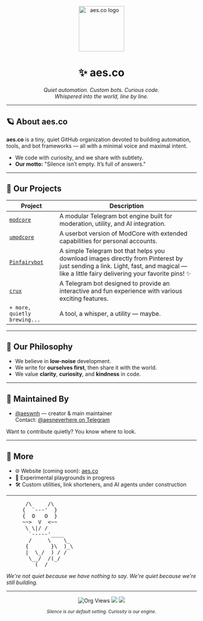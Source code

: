 <p align="center">
  <img src="https://github.com/images/mona-whisper.gif" width="120" alt="aes.co logo"/>
</p>

<h1 align="center">✨ aes.co</h1>

<p align="center">
  <em>Quiet automation. Custom bots. Curious code.<br>
  Whispered into the world, line by line.</em>
</p>

---

## 🪐 About aes.co

**aes.co** is a tiny, quiet GitHub organization devoted to building automation, tools, and bot frameworks — all with a minimal voice and maximal intent.

- We code with curiosity, and we share with subtlety.
- **Our motto:** "Silence isn’t empty. It’s full of answers."

---

## 🚀 Our Projects

| Project                                                  | Description                                                                        |
| -------------------------------------------------------- | ---------------------------------------------------------------------------------- |
| [`modcore`](https://github.com/aes-co/modcore)           | A modular Telegram bot engine built for moderation, utility, and AI integration.     |
| [`umodcore`](https://github.com/aes-co/umodcore)         | A userbot version of ModCore with extended capabilities for personal accounts.     |
| [`Pinfairybot`](https://github.com/aes-co/Pinfairybot)   | A simple Telegram bot that helps you download images directly from Pinterest by just sending a link. Light, fast, and magical — like a little fairy delivering your favorite pins! ✨ |
| [`crux`](https://github.com/aes-co/crux)                 | A Telegram bot designed to provide an interactive and fun experience with various exciting features. |
| `+ more, quietly brewing...`                             | A tool, a whisper, a utility — maybe.                                              |

---

## 👾 Our Philosophy

- We believe in **low-noise** development.
- We write for **ourselves first**, then share it with the world.
- We value **clarity**, **curiosity**, and **kindness** in code.

---

## 🧠 Maintained By

* [@aeswnh](https://github.com/aeswnh) — creator & main maintainer  
  Contact: [@aesneverhere on Telegram](https://t.me/aesneverhere)

Want to contribute quietly? You know where to look.

---

## 🌌 More

* 🌐 Website (coming soon): [aes.co](https://aes.co)
* 🧪 Experimental playgrounds in progress
* 🛠️ Custom utilities, link shorteners, and AI agents under construction

---

<p align="center">
<pre>
      /\     /\
     {  `---'  }
     {  O   O  }
     ~~>  V  <~~
      \ \|/ /
       `-----'____
       /     \    \_
      {       }\  )_\
      |  \_/  ) / /
       \__/  /(_/ 
         (__/
</pre>
<i>We're not quiet because we have nothing to say. We're quiet because we're still building.</i>
</p>

---

<p align="center">
  <img src="https://komarev.com/ghpvc/?username=aes-co&style=flat-square&color=blue" alt="Org Views"/>
  <img src="https://img.shields.io/badge/automation-in%20progress-blueviolet?style=flat-square"/>
  <img src="https://img.shields.io/badge/focused%20on-calm%20creations-9cf?style=flat-square"/>
</p>

<p align="center">
  <sub><i>Silence is our default setting. Curiosity is our engine.</i></sub>
</p>
